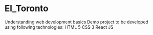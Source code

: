 # El_Toronto
Understanding web development basics
Demo project to be developed using following technologies:
HTML 5
CSS 3
React JS
